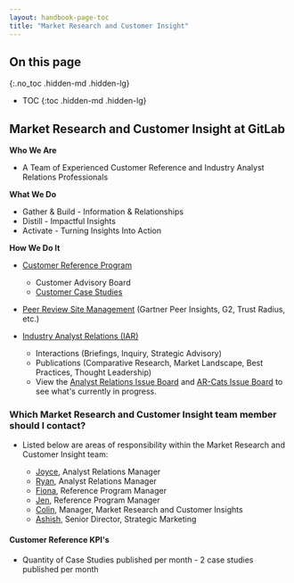 ```yaml
---
layout: handbook-page-toc
title: "Market Research and Customer Insight"
---
```


## On this page
{:.no_toc .hidden-md .hidden-lg}

- TOC
{:toc .hidden-md .hidden-lg}

## Market Research and Customer Insight at GitLab

**Who We Are**
- A Team of Experienced Customer Reference and Industry Analyst Relations Professionals

**What We Do**
- Gather & Build - Information & Relationships
- Distill - Impactful Insights
- Activate - Turning Insights Into Action

**How We Do It**
- [Customer Reference Program](/handbook/marketing/product-marketing/customer-reference-program/)
  - Customer Advisory Board
  - [Customer Case Studies](https://about.gitlab.com/customers/)


- [Peer Review Site Management](/handbook/marketing/product-marketing/customer-reference-program/peer-reviews/) (Gartner Peer Insights, G2, Trust Radius, etc.)


- [Industry Analyst Relations (IAR)](/handbook/marketing/product-marketing/analyst-relations/)
  - Interactions (Briefings, Inquiry, Strategic Advisory)
  - Publications (Comparative Research, Market Landscape, Best Practices, Thought Leadership)
  - View the [Analyst Relations Issue Board](https://gitlab.com/gitlab-com/marketing/product-marketing/-/boards/940099?&label_name[]=Analyst%20Relations) and [AR-Cats Issue Board](https://gitlab.com/gitlab-com/marketing/product-marketing/-/boards/940116?&label_name[]=Analyst%20Relations) to see what's currently in progress.

### Which Market Research and Customer Insight team member should I contact?

  - Listed below are areas of responsibility within the Market Research and Customer Insight team:

    - [Joyce](/company/team/#joycetompsett), Analyst Relations Manager
    - [Ryan](/company/team/#ryanragozzine), Analyst Relations Manager
    - [Fiona](/company/team/#fokeeffe), Reference Program Manager
    - [Jen](/company/team/#jlparker), Reference Program Manager
    - [Colin](/company/team/#colinwfletcher), Manager, Market Research and Customer Insights
    - [Ashish](/company/team/#kuthiala), Senior Director, Strategic Marketing

#### Customer Reference KPI's
  - Quantity of Case Studies published per month - 2 case studies published per month

